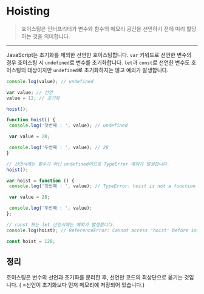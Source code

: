 # Hoisting

> 호이스팅은 인터프리터가 변수와 함수의 메모리 공간을 선언하기 전에 미리 할당하는 것을 의미합니다.

---

JavaScript는 초기화를 제외한 선언만 호이스팅합니다. `var` 키워드로 선언한 변수의 경우 호이스팅 시 `undefined`로 변수를 초기화합니다. `let`과 `const`로 선언한 변수도 호이스팅의 대상이지만 `undefined`로 초기화하지는 않고 예외가 발생합니다.

```javascript
console.log(value); // undefined

var value; // 선언
value = 12; // 초기화
```

```javascript
hoist();

function hoist() {
 console.log('첫번째 : ', value); // undefined

 var value = 28;

 console.log('두번째 : ', value); // 28
}
```

```javascript
// 선언시에는 함수가 아닌 undefined이므로 TypeError 예외가 발생합니다.
hoist();

var hoist = function () {
 console.log('첫번째 : ', value); // TypeError: hoist is not a function

 var value = 28;

 console.log('두번째 : ', value);
};
```

```javascript
// const 또는 let 선언시에는 예외가 발생합니다.
console.log(hoist); // ReferenceError: Cannot access 'hoist' before initialization

const hoist = 128;
```

## 정리

호이스팅은 변수의 선언과 초기화를 분리한 후, 선언만 코드의 최상단으로 옮기는 것입니다. ( =선언이 초기화보다 먼저 메모리에 저장되어 있습니다.)
